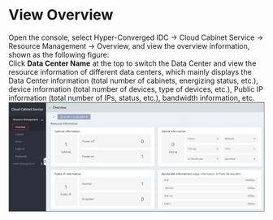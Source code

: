 # View Overview

Open the console, select Hyper-Converged IDC -> Cloud Cabinet Service -> Resource Management -> Overview, and view the overview information, shown as the following figure:</br>
Click **Data Center Name** at the top to switch the Data Center and view the resource information of different data centers, which mainly displays the Data Center information (total number of cabinets, energizing status, etc.), device information (total number of devices, type of devices, etc.), Public IP information (total number of IPs, status, etc.), bandwidth information, etc.
![概览查看连接](../../../../../image/Hyper-Converged-IDC/Cloud-Cabinet-Service/CCS015.png)
